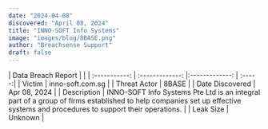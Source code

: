 ```yaml
---
date: "2024-04-08"
discovered: "April 08, 2024"
title: "INNO-SOFT Info Systems"
image: "images/blog/8BASE.png"
author: "Breachsense Support"
draft: false
---
```


| Data Breach Report           |              | 
| :-----------: | :-------------:     |:-------------:    | :-----:|
| Victim      | inno-soft.com.sg      | 
| Threat Actor      | 8BASE      | 
| Date Discovered      | Apr 08, 2024      | 
| Description      | INNO-SOFT Info Systems Pte Ltd is an integral part of a group of firms established to help companies set up effective systems and procedures to support their operations.      | 
| Leak Size      | Unknown      | 

